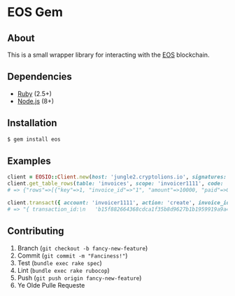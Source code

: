 EOS Gem
=======

## About
This is a small wrapper library for interacting with the [EOS](https://eos.io/) blockchain.

## Dependencies
* [Ruby](https://www.ruby-lang.org/) (2.5+)
* [Node.js](https://nodejs.org) (8+)

## Installation
```sh
$ gem install eos
```

## Examples
```rb
client = EOSIO::Client.new(host: 'jungle2.cryptolions.io', signatures: ['5KcS87XxX33eszpmRb25dGSXm4WKYEnyjHaEMFj9RAp9uRPmRg8'])
client.get_table_rows(table: 'invoices', scope: 'invoicer1111', code: 'invoicer1111')
# => {"rows"=>[{"key"=>1, "invoice_id"=>"1", "amount"=>10000, "paid"=>0}, {"key"=>2, "invoice_id"=>"2", "amount"=>30000, "paid"=>0}], "more"=>false}

client.transact({ account: 'invoicer1111', action: 'create', invoice_id: 3, amount: 10000 })
# => "{ transaction_id:\n   'b15f882664368cdca1f35b8d9627b1b1959919a9a4821328e403fbe37e1223bd',\n  processed:\n   { id:\n      'b15f882664368cdca1f35b8d9627b1b1959919a9a4821328e403fbe37e1223bd',\n     block_num: 10113136,\n     block_time: '2019-01-22T19:48:38.000',\n     producer_block_id: null,\n     receipt:\n      { status: 'executed', cpu_usage_us: 336, net_usage_words: 14 },\n     elapsed: 336,\n     net_usage: 112,\n     scheduled: false,\n     action_traces: [ [Object] ],\n     except: null } }\n"
```

## Contributing
1. Branch (`git checkout -b fancy-new-feature`)
2. Commit (`git commit -m "Fanciness!"`)
3. Test (`bundle exec rake spec`)
4. Lint (`bundle exec rake rubocop`)
5. Push (`git push origin fancy-new-feature`)
6. Ye Olde Pulle Requeste
